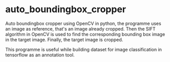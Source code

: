 # auto_boundingbox_cropper
Auto boundingbox cropper using OpenCV in python, the programme uses an image as reference, that's an image already cropped. Then the SIFT algorithm in OpenCV is used to find the corresponding bounding box image in the target image. Finally, the target image is cropped.

This programme is useful while building dataset for image classification in tensorflow as an annotation tool. 

